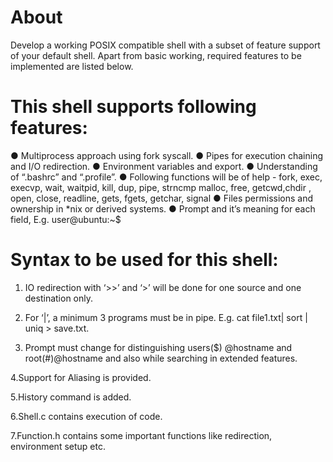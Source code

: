 # About
Develop a working POSIX compatible shell with a subset of feature support of your default shell. Apart from basic working, required features to be implemented are listed below.

# This shell supports following features:
● Multiprocess approach using fork syscall.
● Pipes for execution chaining and I/O redirection.
● Environment variables and export.
● Understanding of “.bashrc” and “.profile”.
● Following functions will be of help - fork, exec, execvp, wait, waitpid, kill, dup, pipe, strncmp
   malloc, free, getcwd,chdir , open, close, readline, gets, fgets, getchar, signal
● Files permissions and ownership in *nix or derived systems.
● Prompt and it’s meaning for each field, E.g. user@ubuntu:~$

# Syntax to be used for this shell:
1. IO redirection with ‘>>’ and ‘>’ will be done for one source and one destination only.

2. For ‘|’, a minimum 3 programs must be in pipe. E.g. cat file1.txt| sort | uniq > save.txt.

3. Prompt must change for distinguishing users($) @hostname and root(#)@hostname and also while searching in extended features.

4.Support for Aliasing is provided.

5.History command is added.

6.Shell.c contains execution of code.

7.Function.h contains some important functions like redirection, environment setup etc.
